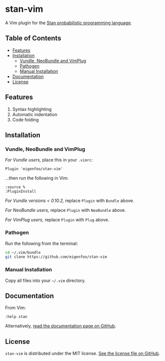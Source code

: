 # stan-vim

A Vim plugin for the [Stan probabilistic programming
language](https://mc-stan.org/).

## Table of Contents

- [Features](#features)
- [Installation](#installation)
  - [Vundle, NeoBundle and VimPlug](#vundle-neobundle-and-vimplug)
  - [Pathogen](#pathogen)
  - [Manual Installation](#manual-installation)
- [Documentation](#documentation)
- [License](#license)

## Features

1. Syntax highlighting
1. Automatic indentation
1. Code folding

## Installation

### Vundle, NeoBundle and VimPlug

_For Vundle users,_ place this in your `.vimrc`:

```
Plugin 'eigenfoo/stan-vim'
```

...then run the following in Vim:

```
:source %
:PluginInstall
```

_For Vundle versions < 0.10.2,_ replace `Plugin` with `Bundle` above.

_For NeoBundle users,_ replace `Plugin` with `NeoBundle` above.

_For VimPlug users,_ replace `Plugin` with `Plug` above.

### Pathogen

Run the following from the terminal:

```bash
cd ~/.vim/bundle
git clone https://github.com/eigenfoo/stan-vim
```

### Manual Installation

Copy all files into your `~/.vim` directory.

## Documentation

From Vim:

```
:help stan
```

Alternatively, [read the documentation page on
GitHub](https://github.com/eigenfoo/stan-vim/blob/master/doc/stan.txt).

## License

`stan-vim` is distributed under the MIT license. [See the license file on
GitHub](https://github.com/eigenfoo/stan-vim/blob/master/LICENSE).
